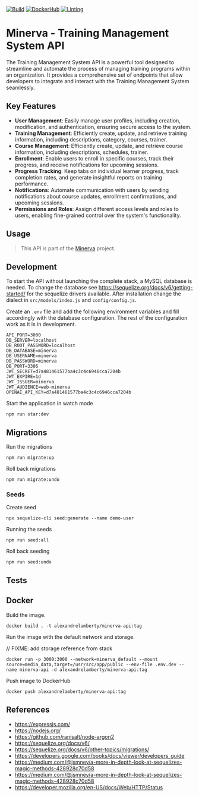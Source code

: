 [![Build](https://github.com/alexandrelamberty/minerva-api/actions/workflows/node.yaml/badge.svg)](https://github.com/alexandrelamberty/minerva-api/actions/workflows/node.yaml)
[![DockerHub](https://github.com/alexandrelamberty/minerva-api/actions/workflows/docker.yml/badge.svg)](https://github.com/alexandrelamberty/minerva-api/actions/workflows/docker.yml)
[![Linting](https://github.com/alexandrelamberty/minerva-api/actions/workflows/eslint.yaml/badge.svg)](https://github.com/alexandrelamberty/minerva-api/actions/workflows/eslint.yaml)

# Minerva - Training Management System API

The Training Management System API is a powerful tool designed to streamline and automate the process of managing training programs within an organization. It provides a comprehensive set of endpoints that allow developers to integrate and interact with the Training Management System seamlessly.

## Key Features

- **User Management**: Easily manage user profiles, including creation, modification, and authentication, ensuring secure access to the system.
- **Training Management**: Efficiently create, update, and retrieve training information, including descriptions, category, courses, trainer.
- **Course Management**: Efficiently create, update, and retrieve course information, including descriptions, schedules, trainer.
- **Enrollment**: Enable users to enroll in specific courses, track their progress, and receive notifications for upcoming sessions.
- **Progress Tracking**: Keep tabs on individual learner progress, track completion rates, and generate insightful reports on training performance.
- **Notifications**: Automate communication with users by sending notifications about course updates, enrollment confirmations, and upcoming sessions.
- **Permissions and Roles**: Assign different access levels and roles to users, enabling fine-grained control over the system's functionality.

## Usage

> This API is part of the [Minerva](https://github.com/alexandrelamberty/minerva) project.

## Development

To start the API without launching the complete stack, a MySQL database is needed.
To change the database see <https://sequelize.org/docs/v6/getting-started/> for the sequelize drivers available. After installation change the dialect in `src/models/index.js` and `config/config.js`.

Create an `.env` file and add the following environment variables and fill accordingly with the database configuration. The rest of the configuration work as it is in development.

```properties
API_PORT=3000
DB_SERVER=localhost
DB_ROOT_PASSWORD=localhost
DB_DATABASE=minerva
DB_USERNAME=minerva
DB_PASSWORD=minerva
DB_PORT=3306
JWT_SECRET=d7a481461577ba4c3c4c6946cca7204b
JWT_EXPIRE=1d
JWT_ISSUER=minerva
JWT_AUDIENCE=web-minerva
OPENAI_API_KEY=d7a481461577ba4c3c4c6946cca7204b
```

Start the application in watch mode

```shell
npm run star:dev
```

## Migrations

Run the migrations

```shell
npm run migrate:up
```

Roll back migrations

```shell
npm run migrate:undo
```

### Seeds

Create seed

```shell
npx sequelize-cli seed:generate --name demo-user
```

Running the seeds

```shell
npm run seed:all
```

Roll back seeding

```shell
npm run seed:undo
```

## Tests

## Docker

Build the image.

```shell
docker build . -t alexandrelamberty/minerva-api:tag
```

Run the image with the default network and storage.

// FIXME: add storage reference from stack

```shell
docker run -p 3000:3000 --network=minerva_default --mount source=media_data,target=/usr/src/app/public --env-file .env.dev --name minerva-api -d alexandrelamberty/minerva-api:tag
```

Push image to DockerHub

```shell
docker push alexandrelamberty/minerva-api:tag
```

## References

- <https://expressjs.com/>
- <https://nodejs.org/>
- <https://github.com/ranisalt/node-argon2>
- <https://sequelize.org/docs/v6/>
- <https://sequelize.org/docs/v6/other-topics/migrations/>
- <https://developers.google.com/books/docs/viewer/developers_guide>
- <https://medium.com/@jsmney/a-more-in-depth-look-at-sequelizes-magic-methods-428928c70d58>
- <https://medium.com/@jsmney/a-more-in-depth-look-at-sequelizes-magic-methods-428928c70d58>
- <https://developer.mozilla.org/en-US/docs/Web/HTTP/Status>
